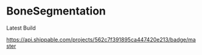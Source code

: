 # BoneSegmentation

Latest Build

https://api.shippable.com/projects/562c7f391895ca447420e213/badge/master
